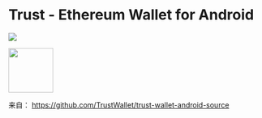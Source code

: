 # Trust - Ethereum Wallet for Android

[<img src="https://raw.githubusercontent.com/TrustWallet/trust-wallet-android-source/master/resources/android_cover.png">](https://play.google.com/store/apps/details?id=com.wallet.crypto)

[<img src=https://play.google.com/intl/en_us/badges/images/generic/en_badge_web_generic.png height="88">](https://play.google.com/store/apps/details?id=com.wallet.crypto)

来自： https://github.com/TrustWallet/trust-wallet-android-source


